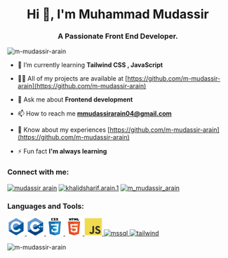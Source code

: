 <h1 align="center">Hi 👋, I'm Muhammad Mudassir</h1>
<h3 align="center">A Passionate Front End Developer.</h3>

<p align="left"> <img src="https://komarev.com/ghpvc/?username=m-mudassir-arain&label=Profile%20views&color=0e75b6&style=plastic" alt="m-mudassir-arain" /> </p>

- 🌱 I’m currently learning **Tailwind CSS , JavaScript**

- 👨‍💻 All of my projects are available at [https://github.com/m-mudassir-arain](https://github.com/m-mudassir-arain)

- 💬 Ask me about **Frontend development**

- 📫 How to reach me **mmudassirarain04@gmail.com**

- 📄 Know about my experiences [https://github.com/m-mudassir-arain](https://github.com/m-mudassir-arain)

- ⚡ Fun fact **I'm always learning**

<h3 align="left">Connect with me:</h3>
<p align="left">
<a href="https://linkedin.com/in/mudassir arain" target="blank"><img align="center" src="https://raw.githubusercontent.com/rahuldkjain/github-profile-readme-generator/master/src/images/icons/Social/linked-in-alt.svg" alt="mudassir arain" height="30" width="40" /></a>
<a href="https://fb.com/khalidsharif.arain.1" target="blank"><img align="center" src="https://raw.githubusercontent.com/rahuldkjain/github-profile-readme-generator/master/src/images/icons/Social/facebook.svg" alt="khalidsharif.arain.1" height="30" width="40" /></a>
<a href="https://instagram.com/m_mudassir_arain" target="blank"><img align="center" src="https://raw.githubusercontent.com/rahuldkjain/github-profile-readme-generator/master/src/images/icons/Social/instagram.svg" alt="m_mudassir_arain" height="30" width="40" /></a>
</p>

<h3 align="left">Languages and Tools:</h3>
<p align="left"> <a href="https://www.cprogramming.com/" target="_blank" rel="noreferrer"> <img src="https://raw.githubusercontent.com/devicons/devicon/master/icons/c/c-original.svg" alt="c" width="40" height="40"/> </a> <a href="https://www.w3schools.com/cpp/" target="_blank" rel="noreferrer"> <img src="https://raw.githubusercontent.com/devicons/devicon/master/icons/cplusplus/cplusplus-original.svg" alt="cplusplus" width="40" height="40"/> </a> <a href="https://www.w3schools.com/css/" target="_blank" rel="noreferrer"> <img src="https://raw.githubusercontent.com/devicons/devicon/master/icons/css3/css3-original-wordmark.svg" alt="css3" width="40" height="40"/> </a> <a href="https://www.w3.org/html/" target="_blank" rel="noreferrer"> <img src="https://raw.githubusercontent.com/devicons/devicon/master/icons/html5/html5-original-wordmark.svg" alt="html5" width="40" height="40"/> </a> <a href="https://developer.mozilla.org/en-US/docs/Web/JavaScript" target="_blank" rel="noreferrer"> <img src="https://raw.githubusercontent.com/devicons/devicon/master/icons/javascript/javascript-original.svg" alt="javascript" width="40" height="40"/> </a> <a href="https://www.microsoft.com/en-us/sql-server" target="_blank" rel="noreferrer"> <img src="https://www.svgrepo.com/show/303229/microsoft-sql-server-logo.svg" alt="mssql" width="40" height="40"/> </a> <a href="https://tailwindcss.com/" target="_blank" rel="noreferrer"> <img src="https://www.vectorlogo.zone/logos/tailwindcss/tailwindcss-icon.svg" alt="tailwind" width="40" height="40"/> </a> </p>

<p><img align="center" src="https://github-readme-streak-stats.herokuapp.com/?user=m-mudassir-arain&" alt="m-mudassir-arain" /></p>
